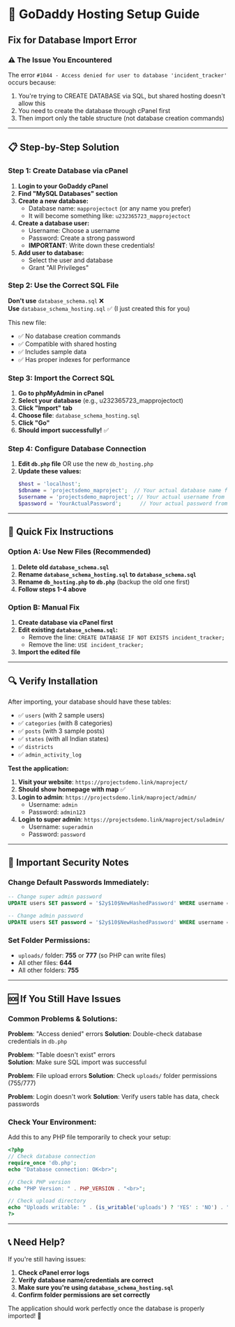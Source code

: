 # 🔧 GoDaddy Hosting Setup Guide
## Fix for Database Import Error

### ⚠️ **The Issue You Encountered**
The error `#1044 - Access denied for user to database 'incident_tracker'` occurs because:
1. You're trying to CREATE DATABASE via SQL, but shared hosting doesn't allow this
2. You need to create the database through cPanel first
3. Then import only the table structure (not database creation commands)

---

## 📋 **Step-by-Step Solution**

### **Step 1: Create Database via cPanel** 
1. **Login to your GoDaddy cPanel**
2. **Find "MySQL Databases" section**
3. **Create a new database:**
   - Database name: `mapprojectoct` (or any name you prefer)
   - It will become something like: `u232365723_mapprojectoct`
4. **Create a database user:**
   - Username: Choose a username
   - Password: Create a strong password
   - **IMPORTANT**: Write down these credentials!
5. **Add user to database:**
   - Select the user and database
   - Grant "All Privileges"

### **Step 2: Use the Correct SQL File**
**Don't use** `database_schema.sql` ❌  
**Use** `database_schema_hosting.sql` ✅ (I just created this for you)

This new file:
- ✅ No database creation commands
- ✅ Compatible with shared hosting
- ✅ Includes sample data
- ✅ Has proper indexes for performance

### **Step 3: Import the Correct SQL**
1. **Go to phpMyAdmin in cPanel**
2. **Select your database** (e.g., u232365723_mapprojectoct)
3. **Click "Import" tab**
4. **Choose file**: `database_schema_hosting.sql`
5. **Click "Go"**
6. **Should import successfully!** ✅

### **Step 4: Configure Database Connection**
1. **Edit `db.php` file** OR use the new `db_hosting.php`
2. **Update these values:**
   ```php
   $host = 'localhost';
   $dbname = 'projectsdemo_maproject';  // Your actual database name from cPanel
   $username = 'projectsdemo_maproject'; // Your actual username from cPanel 
   $password = 'YourActualPassword';      // Your actual password from cPanel
   ```

---

## 🎯 **Quick Fix Instructions**

### **Option A: Use New Files (Recommended)**
1. **Delete old `database_schema.sql`**
2. **Rename `database_schema_hosting.sql` to `database_schema.sql`**
3. **Rename `db_hosting.php` to `db.php`** (backup the old one first)
4. **Follow steps 1-4 above**

### **Option B: Manual Fix**
1. **Create database via cPanel first**
2. **Edit existing `database_schema.sql`:**
   - Remove the line: `CREATE DATABASE IF NOT EXISTS incident_tracker;`
   - Remove the line: `USE incident_tracker;`
3. **Import the edited file**

---

## 🔍 **Verify Installation**

After importing, your database should have these tables:
- ✅ `users` (with 2 sample users)
- ✅ `categories` (with 8 categories)  
- ✅ `posts` (with 3 sample posts)
- ✅ `states` (with all Indian states)
- ✅ `districts` 
- ✅ `admin_activity_log`

**Test the application:**
1. **Visit your website**: `https://projectsdemo.link/maproject/`
2. **Should show homepage with map** ✅
3. **Login to admin**: `https://projectsdemo.link/maproject/admin/`
   - Username: `admin`
   - Password: `admin123`
4. **Login to super admin**: `https://projectsdemo.link/maproject/suladmin/`
   - Username: `superadmin`
   - Password: `password`

---

## 🚨 **Important Security Notes**

### **Change Default Passwords Immediately:**
```sql
-- Change super admin password
UPDATE users SET password = '$2y$10$NewHashedPassword' WHERE username = 'superadmin';

-- Change admin password  
UPDATE users SET password = '$2y$10$NewHashedPassword' WHERE username = 'admin';
```

### **Set Folder Permissions:**
- `uploads/` folder: **755** or **777** (so PHP can write files)
- All other files: **644**
- All other folders: **755**

---

## 🆘 **If You Still Have Issues**

### **Common Problems & Solutions:**

**Problem**: "Access denied" errors
**Solution**: Double-check database credentials in `db.php`

**Problem**: "Table doesn't exist" errors  
**Solution**: Make sure SQL import was successful

**Problem**: File upload errors
**Solution**: Check `uploads/` folder permissions (755/777)

**Problem**: Login doesn't work
**Solution**: Verify users table has data, check passwords

### **Check Your Environment:**
Add this to any PHP file temporarily to check your setup:
```php
<?php
// Check database connection
require_once 'db.php';
echo "Database connection: OK<br>";

// Check PHP version
echo "PHP Version: " . PHP_VERSION . "<br>";

// Check upload directory
echo "Uploads writable: " . (is_writable('uploads') ? 'YES' : 'NO') . "<br>";
?>
```

---

## 📞 **Need Help?**

If you're still having issues:
1. **Check cPanel error logs**
2. **Verify database name/credentials are correct**
3. **Make sure you're using `database_schema_hosting.sql`**
4. **Confirm folder permissions are set correctly**

The application should work perfectly once the database is properly imported! 🎉